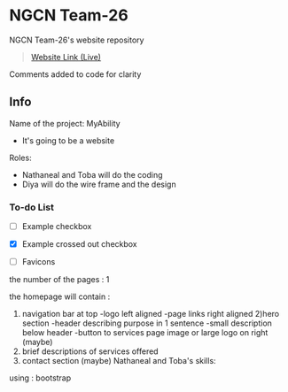 # NGCN Team-26

NGCN Team-26's website repository
> [Website Link (Live)](https://hadeelsala7.github.io/team-26/)

Comments added to code for clarity
## Info
Name of the project: MyAbility
- It's going to be a website 

Roles:
- Nathaneal and Toba will do the coding 
- Diya will do the wire frame and the design 

### To-do List
- [ ] Example checkbox
- [x] Example crossed out checkbox
- [ ] Favicons





the number of the pages : 1 

the homepage will contain :
1) navigation bar at top 
-logo left aligned
-page links right aligned
2)hero section 
-header describing purpose in 1 sentence 
-small description below header
-button to services page 
image or large logo on right (maybe)
3) brief descriptions of services offered 
4) contact section (maybe) 
Nathaneal and Toba's skills:

using : bootstrap
